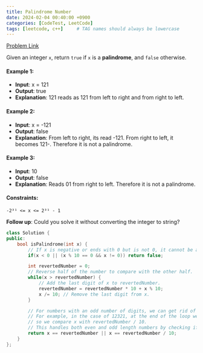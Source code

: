 ```yaml
---
title: Palindrome Number
date: 2024-02-04 00:40:00 +0900
categories: [CodeTest, LeetCode]
tags: [leetcode, c++]     # TAG names should always be lowercase
---
```


[Problem Link](https://leetcode.com/problems/palindrome-number/description/)

Given an integer `x`, return `true` if `x` is a **palindrome**, and `false` otherwise.

#### Example 1: 
* **Input**: x = 121
* **Output**: true
* **Explanation**: 121 reads as 121 from left to right and from right to left.

#### Example 2: 
* **Input**: x = -121
* **Output**: false
* **Explanation**: From left to right, its read -121. From right to left, it becomes 121-. Therefore it is not a palindrome.

#### Example 3: 
* **Input**: 10
* **Output**: false
* **Explanation**: Reads 01 from right to left. Therefore it is not a palindrome.

#### Constraints: 
`-2³¹ <= x <= 2³¹ - 1`

**Follow up**: Could you solve it without converting the integer to string?

```c++
class Solution {
public:
    bool isPalindrome(int x) {
        // If x is negative or ends with 0 but is not 0, it cannot be a palindrome.
        if(x < 0 || (x % 10 == 0 && x != 0)) return false;

        int revertedNumber = 0;
        // Reverse half of the number to compare with the other half.
        while(x > revertedNumber) {
            // Add the last digit of x to revertedNumber.
            revertedNumber = revertedNumber * 10 + x % 10;
            x /= 10; // Remove the last digit from x.
        }

        // For numbers with an odd number of digits, we can get rid of the middle digit by reverted / 10.
        // For example, in the case of 12321, at the end of the loop we will have x = 12, revertedNumber = 123,
        // so we compare x with revertedNumber / 10.
        // This handles both even and odd length numbers by checking if the original number or its half-reversed version matches.
        return x == revertedNumber || x == revertedNumber / 10;
    }
};
```